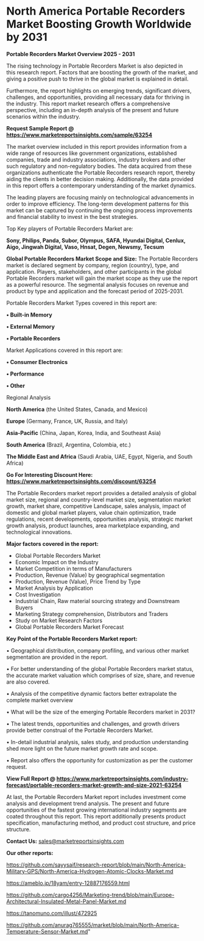  # North America Portable Recorders Market Boosting Growth Worldwide by 2031

<Strong> Portable Recorders Market Overview 2025 - 2031</strong>

The rising technology in Portable Recorders Market is also depicted in this research report. Factors that are boosting the growth of the market, and giving a positive push to thrive in the global market is explained in detail.

Furthermore, the report highlights on emerging trends, significant drivers, challenges, and opportunities, providing all necessary data for thriving in the industry. This report market research offers a comprehensive perspective, including an in-depth analysis of the present and future scenarios within the industry.

<strong>Request Sample Report @ <a href=https://www.marketreportsinsights.com/sample/63254>https://www.marketreportsinsights.com/sample/63254</a></strong>

The market overview included in this report provides information from a wide range of resources like government organizations, established companies, trade and industry associations, industry brokers and other such regulatory and non-regulatory bodies. The data acquired from these organizations authenticate the Portable Recorders research report, thereby aiding the clients in better decision making. Additionally, the data provided in this report offers a contemporary understanding of the market dynamics.

The leading players are focusing mainly on technological advancements in order to improve efficiency. The long-term development patterns for this market can be captured by continuing the ongoing process improvements and financial stability to invest in the best strategies.

Top Key players of Portable Recorders Market are:

<strong>Sony, Philips, Panda, Subor, Olympus, SAFA, Hyundai Digital, Cenlux, Aigo, Jingwah Digital, Vaso, Hnsat, Degen, Newsmy, Tecsum</strong>

<strong><b>Global Portable Recorders Market Scope and Size:</b></strong>
The Portable Recorders market is declared segment by company, region (country), type, and application. Players, stakeholders, and other participants in the global Portable Recorders market will gain the market scope as they use the report as a powerful resource. The segmental analysis focuses on revenue and product by type and application and the forecast period of 2025-2031.

Portable Recorders Market Types covered in this report are:

<strong>• Built-in Memory

• External Memory

• Portable Recorders</strong>

Market Applications covered in this report are:

<strong>• Consumer Electronics

• Performance

• Other</strong> 

Regional Analysis

<strong>North America</strong> (the United States, Canada, and Mexico)

<strong>Europe</strong> (Germany, France, UK, Russia, and Italy)

<strong>Asia-Pacific</strong> (China, Japan, Korea, India, and Southeast Asia)

<strong>South America</strong> (Brazil, Argentina, Colombia, etc.)

<strong>The Middle East and Africa</strong> (Saudi Arabia, UAE, Egypt, Nigeria, and South Africa)

<strong>Go For Interesting Discount Here: <a href=https://www.marketreportsinsights.com/discount/63254>https://www.marketreportsinsights.com/discount/63254</a></strong>

The Portable Recorders market report provides a detailed analysis of global market size, regional and country-level market size, segmentation market growth, market share, competitive Landscape, sales analysis, impact of domestic and global market players, value chain optimization, trade regulations, recent developments, opportunities analysis, strategic market growth analysis, product launches, area marketplace expanding, and technological innovations.

<strong><b>Major factors covered in the report:</b></strong>
<ul>
  <li>Global Portable Recorders Market </li>
  <li>Economic Impact on the Industry</li>
  <li>Market Competition in terms of Manufacturers</li>
  <li>Production, Revenue (Value) by geographical segmentation</li>
  <li>Production, Revenue (Value), Price Trend by Type</li>
  <li>Market Analysis by Application</li>
  <li>Cost Investigation</li>
  <li>Industrial Chain, Raw material sourcing strategy and Downstream Buyers</li>
  <li>Marketing Strategy comprehension, Distributors and Traders</li>
  <li>Study on Market Research Factors</li>
  <li>Global Portable Recorders Market Forecast</li>
</ul>

<strong><b>Key Point of the Portable Recorders Market report:</b></strong>

• Geographical distribution, company profiling, and various other market segmentation are provided in the report.

• For better understanding of the global Portable Recorders market status, the accurate market valuation which comprises of size, share, and revenue are also covered.

• Analysis of the competitive dynamic factors better extrapolate the complete market overview

• What will be the size of the emerging Portable Recorders market in 2031?

• The latest trends, opportunities and challenges, and growth drivers provide better construal of the Portable Recorders Market.

• In-detail industrial analysis, sales study, and production understanding shed more light on the future market growth rate and scope.

• Report also offers the opportunity for customization as per the customer request.

<strong><b>View Full Report @ <a href=https://www.marketreportsinsights.com/industry-forecast/portable-recorders-market-growth-and-size-2021-63254>https://www.marketreportsinsights.com/industry-forecast/portable-recorders-market-growth-and-size-2021-63254</a></b></strong>


At last, the Portable Recorders Market report includes investment come analysis and development trend analysis. The present and future opportunities of the fastest growing international industry segments are coated throughout this report. This report additionally presents product specification, manufacturing method, and product cost structure, and price structure.

<strong>Contact Us:</strong>
sales@marketreportsinsights.com

<strong>Our other reports:</strong>

<a href=https://github.com/sayysaif/research-report/blob/main/North-America-Military-GPS/North-America-Hydrogen-Atomic-Clocks-Market.md>https://github.com/sayysaif/research-report/blob/main/North-America-Military-GPS/North-America-Hydrogen-Atomic-Clocks-Market.md</a>

<a href=https://ameblo.jp/18yam/entry-12887176559.html>https://ameblo.jp/18yam/entry-12887176559.html</a>

<a href=https://github.com/cargo4256/Marketing-trend/blob/main/Europe-Architectural-Insulated-Metal-Panel-Market.md>https://github.com/cargo4256/Marketing-trend/blob/main/Europe-Architectural-Insulated-Metal-Panel-Market.md</a>

<a href=https://tanomuno.com/illust/472925>https://tanomuno.com/illust/472925</a>

<a href=https://github.com/anurag765555/market/blob/main/North-America-Temperature-Sensor-Market.md>https://github.com/anurag765555/market/blob/main/North-America-Temperature-Sensor-Market.md</a>"
